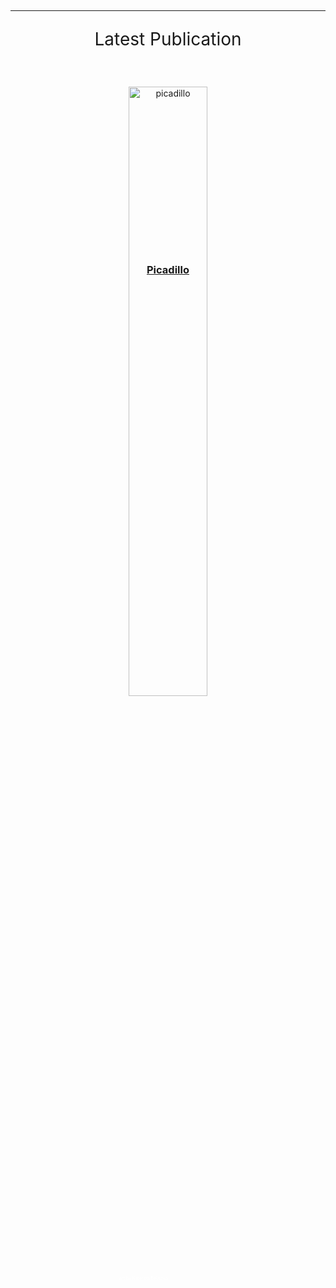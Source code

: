 ## 

---

<p style="text-align: center; font-size:2em;">Latest Publication</p>

&nbsp;

<div style="position:relative;text-align:center;">
  <img src="/images/picadillo.png" alt="picadillo" style="width:50%;">
  <div style="position:absolute;left:50%;top:15%;transform:translate(-50%,-50%);color:white;font-weight:bold;font-size:1.17em;"><a href="https://www.thedreadmachine.com/picadillo/" target="_blank">Picadillo</a></div>
  <div style="position:absolute;bottom:2%;right:50%;color:white;font-size:0.5em">art by Katerina Belikova</div>
</div>

